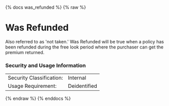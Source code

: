 {% docs was_refunded %}
{% raw %}

# Was Refunded

Also referred to as 'not taken.' Was Refunded will be true when a policy has been refunded during the free look period
where the purchaser can get the premium returned.



### Security and Usage Information
|    |    |
|---|---|
|Security Classification:| Internal |
|Usage Requirement:| Deidentified |

{% endraw %}
{% enddocs %}